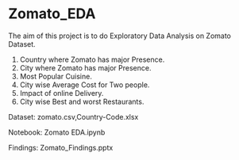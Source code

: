 # Zomato_EDA

The aim of this project is to do Exploratory Data Analysis on Zomato Dataset.
1. Country where Zomato has major Presence.
2. City where Zomato has major Presence.
3. Most Popular Cuisine.
4. City wise Average Cost for Two people.
5. Impact of online Delivery.
6. City wise Best and worst Restaurants.

Dataset: zomato.csv,Country-Code.xlsx

Notebook: Zomato EDA.ipynb

Findings: Zomato_Findings.pptx
